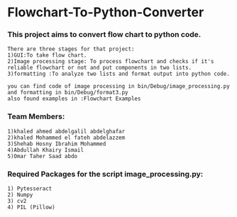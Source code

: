# Flowchart-To-Python-Converter
 
### This project aims to convert flow chart to python code.

```
There are three stages for that project:
1)GUI:To take flow chart.
2)Image processing stage: To process flowchart and checks if it's reliable flowchart or not and put components in two lists.
3)formatting :To analyze two lists and format output into python code.

you can find code of image processing in bin/Debug/image_processing.py
and formatting in bin/Debug/format3.py
also found examples in :Flowchart Examples
```


### Team Members:

```
1)khaled ahmed abdelgalil abdelghafar
2)khaled Mohammed el fateh abdelazzem
3)Shehab Hosny Ibrahim Mohammed
4)Abdullah Khairy Ismail
5)Omar Taher Saad abdo
```


### Required Packages for the script image_processing.py:


```
1) Pytesseract
2) Numpy
3) cv2
4) PIL (Pillow)
```
